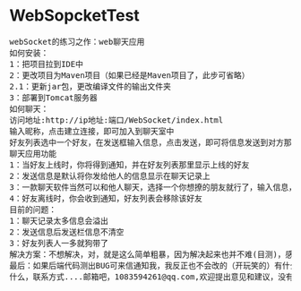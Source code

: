 # WebSopcketTest
<pre>
webSocket的练习之作：web聊天应用
如何安装：
1：把项目拉到IDE中
2：更改项目为Maven项目（如果已经是Maven项目了，此步可省略）
2.1：更新jar包，更改编译文件的输出文件夹
3：部署到Tomcat服务器
如何聊天：
访问地址:http://ip地址:端口/WebSocket/index.html
输入昵称，点击建立连接，即可加入到聊天室中
好友列表选中一个好友，在发送框输入信息，点击发送，即可将信息发送到对方那里。(如果只有你一个人建立连接，则好友列表是空的，此时点击发送按钮时毫无卵用的）
聊天应用功能
1：当好友上线时，你将得到通知，并在好友列表那里显示上线的好友
2：发送信息是默认将你发给他人的信息显示在聊天记录上
3：一款聊天软件当然可以和他人聊天，选择一个你想撩的朋友就行了，输入信息，点击发送即可
4：好友离线时，你会收到通知，好友列表会移除该好友
目前的问题：
1：聊天记录太多信息会溢出
2：发送信息后发送栏信息不清空
3：好友列表人一多就狗带了
解决方案：不想解决，对，就是这么简单粗暴，因为解决起来也并不难(目测)，感觉没什么挑战性（其实是懒）。
最后：如果后端代码测出BUG可来信通知我，我反正也不会改的（开玩笑的）有什么意见建议也可以通知我一下，就酱
什么，联系方式....邮箱吧，1083594261@qq.com,欢迎提出意见和建议，没有意见聊天也是行的嘛
</pre>
